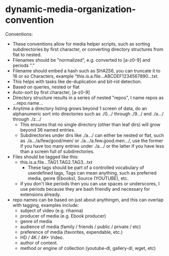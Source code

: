 # dynamic-media-organization-convention

Conventions:
* These conventions allow for media helper scripts, such as sorting subdirectories by first character, or converting directory structures from flat to nested.
* Filenames should be "normalized", e.g. converted to [a-z0-9] and periods "."
* Filename should embed a hash such as SHA256, you can truncate it to 16 or so Characters, example "this.is.a.file...ABCDEF1234567890...txt.
* This helps with tasks like de-duplication and bit-rot detection.
* Based on queries, nested or flat
* Auto-sort by first character, [a-z0-9]
* Directory structure results in a series of nested "repos", I name repos as ...repo.name...
* Anytime a directory listing grows beyond 1 screen of data, do an alphanumeric sort into directories such as ./0.../ through ./9.../ and ./a.../ through ./z.../
  * This ensures that no single directory (other than leaf dirs) will grow beyond 36 named entries.
  * Subdirectories under dirs like ./a.../ can either be nested or flat, such as ./a.../a/few/good/men/ or ./a.../a.few.good.men.../, use the former if you have too many entries under ./a.../ or the latter if you have less than a screen full of subdirectories.
* Files should be tagged like this:
  * this.is.a.file...TAG1.TAG2.TAG3...txt
    * These tags should be part of a controlled vocabulary of userdefined tags, Tags can mean anything, such as preferred media, genre (Ebooks), Source (YOUTUBE), etc.
  * if you don't like periods then you can use spaces or underscores, I use periods because they are bash friendly and necessary for extensions already.
* repo names can be based on just about anythingm, and this can overlap with tagging, examples include:
  * subject of video (e.g. rihanna)
  * producer of media (e.g. Ebook producer)
  * genre of media
  * audience of media (family / friends / public / private / etc)
  * preference of media (favorites, expendable, etc.)
  * HD / 4K / 4K+ Video.
  * author of content.
  * method or engine of collection (youtube-dl, gallery-dl, wget, etc)
  
